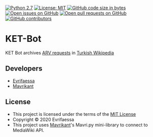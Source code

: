 [![Python 2.7](https://img.shields.io/badge/python-2.7-blue.svg)](https://www.python.org/downloads/release/python-270/) [![License: MIT](https://img.shields.io/badge/License-MIT-yellow.svg)](https://opensource.org/licenses/MIT) [![GitHub code size in bytes](https://img.shields.io/github/languages/code-size/Turkce-Vikipedi-Yazilim-Deposu/KET-Bot?color=green)](https://github.com/Turkce-Vikipedi-Yazilim-Deposu/KET-Bot) [![Open issues on GitHub](https://img.shields.io/github/issues-raw/Turkce-Vikipedi-Yazilim-Deposu/KET-Bot)](https://github.com/Turkce-Vikipedi-Yazilim-Deposu/KET-Bot/issues) [![Open pull requests on GitHub](https://img.shields.io/github/issues-pr-raw/Turkce-Vikipedi-Yazilim-Deposu/KET-Bot)](https://github.com/Turkce-Vikipedi-Yazilim-Deposu/KET-Bot/pulls) [![GitHub contributors](https://img.shields.io/github/contributors/Turkce-Vikipedi-Yazilim-Deposu/KET-Bot)](https://github.com/Turkce-Vikipedi-Yazilim-Deposu/KET-Bot/graphs/contributors) 

# KET-Bot
KET Bot archives [ARV requests](https://tr.wikipedia.org/wiki/VP:KET) in [Turkish Wikipedia](https://tr.wikipedia.org/wiki/T%C3%BCrk%C3%A7e%20Vikipedi)

## Developers
* [Evrifaessa](https://tr.wikipedia.org/wiki/User:Evrifaessa)
* [Mavrikant](https://tr.wikipedia.org/wiki/User:Mavrikant)

## License
* This project is licensed under the terms of the [MIT License](https://choosealicense.com/licenses/mit/)
* Copyright © 2020 Evrifaessa
* This project uses [Mavrikant](https://tr.wikipedia.org/wiki/User:Mavrikant)'s Mavri.py mini-library to connect to MediaWiki API.
